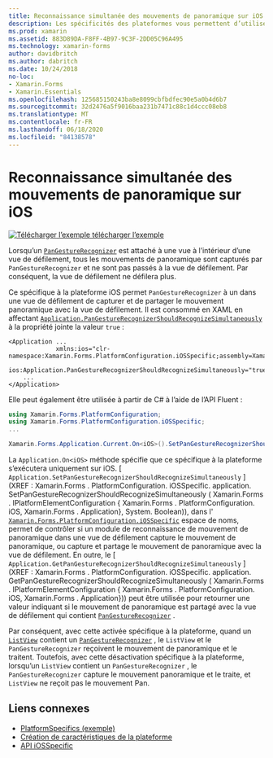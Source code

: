 ```yaml
---
title: Reconnaissance simultanée des mouvements de panoramique sur iOS
description: Les spécificités des plateformes vous permettent d’utiliser des fonctionnalités uniquement disponibles sur une plateforme spécifique, sans implémenter de convertisseurs ou d’effets personnalisés. Cet article explique comment utiliser le spécifique à la plateforme iOS qui permet l’utilisation simultanée de la reconnaissance de mouvement de panoramique dans une application.
ms.prod: xamarin
ms.assetid: 883D89DA-F8FF-4B97-9C3F-2DD05C96A495
ms.technology: xamarin-forms
author: davidbritch
ms.author: dabritch
ms.date: 10/24/2018
no-loc:
- Xamarin.Forms
- Xamarin.Essentials
ms.openlocfilehash: 125685150243ba8e8099cbfbdfec90e5a0b4d6b7
ms.sourcegitcommit: 32d2476a5f9016baa231b7471c88c1d4ccc08eb8
ms.translationtype: MT
ms.contentlocale: fr-FR
ms.lasthandoff: 06/18/2020
ms.locfileid: "84138578"
---
```

# <a name="simultaneous-pan-gesture-recognition-on-ios"></a>Reconnaissance simultanée des mouvements de panoramique sur iOS

[![Télécharger ](~/media/shared/download.png) l’exemple télécharger l’exemple](https://docs.microsoft.com/samples/xamarin/xamarin-forms-samples/userinterface-platformspecifics)

Lorsqu’un [`PanGestureRecognizer`](xref:Xamarin.Forms.PanGestureRecognizer) est attaché à une vue à l’intérieur d’une vue de défilement, tous les mouvements de panoramique sont capturés par `PanGestureRecognizer` et ne sont pas passés à la vue de défilement. Par conséquent, la vue de défilement ne défilera plus.

Ce spécifique à la plateforme iOS permet `PanGestureRecognizer` à un dans une vue de défilement de capturer et de partager le mouvement panoramique avec la vue de défilement. Il est consommé en XAML en affectant [`Application.PanGestureRecognizerShouldRecognizeSimultaneously`](xref:Xamarin.Forms.PlatformConfiguration.iOSSpecific.Application.PanGestureRecognizerShouldRecognizeSimultaneouslyProperty) à la propriété jointe la valeur `true` :

```xaml
<Application ...
             xmlns:ios="clr-namespace:Xamarin.Forms.PlatformConfiguration.iOSSpecific;assembly=Xamarin.Forms.Core"
             ios:Application.PanGestureRecognizerShouldRecognizeSimultaneously="true">
    ...
</Application>
```

Elle peut également être utilisée à partir de C# à l’aide de l’API Fluent :

```csharp
using Xamarin.Forms.PlatformConfiguration;
using Xamarin.Forms.PlatformConfiguration.iOSSpecific;
...

Xamarin.Forms.Application.Current.On<iOS>().SetPanGestureRecognizerShouldRecognizeSimultaneously(true);
```

La `Application.On<iOS>` méthode spécifie que ce spécifique à la plateforme s’exécutera uniquement sur iOS. [ `Application.SetPanGestureRecognizerShouldRecognizeSimultaneously` ] (XREF : Xamarin.Forms . PlatformConfiguration. iOSSpecific. application. SetPanGestureRecognizerShouldRecognizeSimultaneously ( Xamarin.Forms . IPlatformElementConfiguration { Xamarin.Forms . PlatformConfiguration. iOS, Xamarin.Forms . Application}, System. Boolean)), dans l' [`Xamarin.Forms.PlatformConfiguration.iOSSpecific`](xref:Xamarin.Forms.PlatformConfiguration.iOSSpecific) espace de noms, permet de contrôler si un module de reconnaissance de mouvement de panoramique dans une vue de défilement capture le mouvement de panoramique, ou capture et partage le mouvement de panoramique avec la vue de défilement. En outre, le [ `Application.GetPanGestureRecognizerShouldRecognizeSimultaneously` ] (XREF : Xamarin.Forms . PlatformConfiguration. iOSSpecific. application. GetPanGestureRecognizerShouldRecognizeSimultaneously ( Xamarin.Forms . IPlatformElementConfiguration { Xamarin.Forms . PlatformConfiguration. iOS, Xamarin.Forms . Application})) peut être utilisée pour retourner une valeur indiquant si le mouvement de panoramique est partagé avec la vue de défilement qui contient [`PanGestureRecognizer`](xref:Xamarin.Forms.PanGestureRecognizer) .

Par conséquent, avec cette activée spécifique à la plateforme, quand un [`ListView`](xref:Xamarin.Forms.ListView) contient un [`PanGestureRecognizer`](xref:Xamarin.Forms.PanGestureRecognizer) , le `ListView` et le `PanGestureRecognizer` reçoivent le mouvement de panoramique et le traitent. Toutefois, avec cette désactivation spécifique à la plateforme, lorsqu’un `ListView` contient un `PanGestureRecognizer` , le `PanGestureRecognizer` capture le mouvement panoramique et le traite, et `ListView` ne reçoit pas le mouvement Pan.

## <a name="related-links"></a>Liens connexes

- [PlatformSpecifics (exemple)](https://docs.microsoft.com/samples/xamarin/xamarin-forms-samples/userinterface-platformspecifics)
- [Création de caractéristiques de la plateforme](~/xamarin-forms/platform/platform-specifics/index.md#creating-platform-specifics)
- [API iOSSpecific](xref:Xamarin.Forms.PlatformConfiguration.iOSSpecific)
